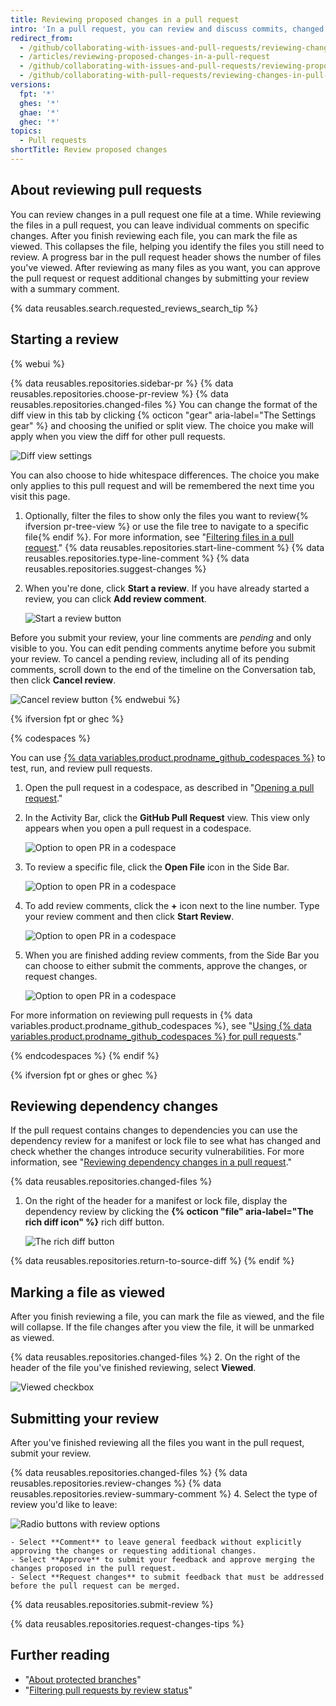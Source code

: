 ```yaml
---
title: Reviewing proposed changes in a pull request
intro: 'In a pull request, you can review and discuss commits, changed files, and the differences (or "diff") between the files in the base and compare branches.'
redirect_from:
  - /github/collaborating-with-issues-and-pull-requests/reviewing-changes-in-pull-requests/reviewing-proposed-changes-in-a-pull-request
  - /articles/reviewing-proposed-changes-in-a-pull-request
  - /github/collaborating-with-issues-and-pull-requests/reviewing-proposed-changes-in-a-pull-request
  - /github/collaborating-with-pull-requests/reviewing-changes-in-pull-requests/reviewing-proposed-changes-in-a-pull-request
versions:
  fpt: '*'
  ghes: '*'
  ghae: '*'
  ghec: '*'
topics:
  - Pull requests
shortTitle: Review proposed changes
---
```

## About reviewing pull requests

You can review changes in a pull request one file at a time. While reviewing the files in a pull request, you can leave individual comments on specific changes. After you finish reviewing each file, you can mark the file as viewed. This collapses the file, helping you identify the files you still need to review. A progress bar in the pull request header shows the number of files you've viewed. After reviewing as many files as you want, you can approve the pull request or request additional changes by submitting your review with a summary comment.

{% data reusables.search.requested_reviews_search_tip %}

## Starting a review

{% webui %}

{% data reusables.repositories.sidebar-pr %}
{% data reusables.repositories.choose-pr-review %}
{% data reusables.repositories.changed-files %}
You can change the format of the diff view in this tab by clicking {% octicon "gear" aria-label="The Settings gear" %} and choosing the unified or split view. The choice you make will apply when you view the diff for other pull requests.

   ![Diff view settings](/assets/images/help/pull_requests/diff-view-settings.png)

   You can also choose to hide whitespace differences. The choice you make only applies to this pull request and will be remembered the next time you visit this page.
1. Optionally, filter the files to show only the files you want to review{% ifversion pr-tree-view %} or use the file tree to navigate to a specific file{% endif %}. For more information, see "[Filtering files in a pull request](/pull-requests/collaborating-with-pull-requests/reviewing-changes-in-pull-requests/filtering-files-in-a-pull-request)."
{% data reusables.repositories.start-line-comment %}
{% data reusables.repositories.type-line-comment %}
{% data reusables.repositories.suggest-changes %}
1. When you're done, click **Start a review**. If you have already started a review, you can click **Add review comment**.

   ![Start a review button](/assets/images/help/pull_requests/start-a-review-button.png)

Before you submit your review, your line comments are _pending_ and only visible to you. You can edit pending comments anytime before you submit your review. To cancel a pending review, including all of its pending comments, scroll down to the end of the timeline on the Conversation tab, then click **Cancel review**.

![Cancel review button](/assets/images/help/pull_requests/cancel-review-button.png)
{% endwebui %}

{% ifversion fpt or ghec %}

{% codespaces %}

You can use [{% data variables.product.prodname_github_codespaces %}](/codespaces/overview) to test, run, and review pull requests.

1. Open the pull request in a codespace, as described in "[Opening a pull request](/codespaces/developing-in-codespaces/using-codespaces-for-pull-requests#opening-a-pull-request-in-codespaces)."
1. In the Activity Bar, click the **GitHub Pull Request** view. This view only appears when you open a pull request in a codespace.

   ![Option to open PR in a codespace](/assets/images/help/codespaces/github-pr-view.png)

1. To review a specific file, click the **Open File** icon in the Side Bar.

   ![Option to open PR in a codespace](/assets/images/help/codespaces/changes-in-files.png)

1. To add review comments, click the **+** icon next to the line number. Type your review comment and then click **Start Review**.

   ![Option to open PR in a codespace](/assets/images/help/codespaces/start-review.png)

1. When you are finished adding review comments, from the Side Bar you can choose to either submit the comments, approve the changes, or request changes.

   ![Option to open PR in a codespace](/assets/images/help/codespaces/submit-review.png)

For more information on reviewing pull requests in {% data variables.product.prodname_github_codespaces %}, see "[Using {% data variables.product.prodname_github_codespaces %} for pull requests](/codespaces/developing-in-codespaces/using-github-codespaces-for-pull-requests)."

{% endcodespaces %}
{% endif %}

{% ifversion fpt or ghes or ghec %}
## Reviewing dependency changes

If the pull request contains changes to dependencies you can use the dependency review for a manifest or lock file to see what has changed and check whether the changes introduce security vulnerabilities. For more information, see "[Reviewing dependency changes in a pull request](/pull-requests/collaborating-with-pull-requests/reviewing-changes-in-pull-requests/reviewing-dependency-changes-in-a-pull-request)."

{% data reusables.repositories.changed-files %}

1. On the right of the header for a manifest or lock file, display the dependency review by clicking the **{% octicon "file" aria-label="The rich diff icon" %}** rich diff button.

   ![The rich diff button](/assets/images/help/pull_requests/dependency-review-rich-diff.png)

{% data reusables.repositories.return-to-source-diff %}
{% endif %}

## Marking a file as viewed

After you finish reviewing a file, you can mark the file as viewed, and the file will collapse. If the file changes after you view the file, it will be unmarked as viewed.

{% data reusables.repositories.changed-files %}
2. On the right of the header of the file you've finished reviewing, select **Viewed**.

   ![Viewed checkbox](/assets/images/help/pull_requests/viewed-checkbox.png)

## Submitting your review

After you've finished reviewing all the files you want in the pull request, submit your review.

{% data reusables.repositories.changed-files %}
{% data reusables.repositories.review-changes %}
{% data reusables.repositories.review-summary-comment %}
4. Select the type of review you'd like to leave:

   ![Radio buttons with review options](/assets/images/help/pull_requests/pull-request-review-statuses.png)

    - Select **Comment** to leave general feedback without explicitly approving the changes or requesting additional changes.
    - Select **Approve** to submit your feedback and approve merging the changes proposed in the pull request.
    - Select **Request changes** to submit feedback that must be addressed before the pull request can be merged.
{% data reusables.repositories.submit-review %}

{% data reusables.repositories.request-changes-tips %}

## Further reading

- "[About protected branches](/github/administering-a-repository/about-protected-branches#require-pull-request-reviews-before-merging)"
- "[Filtering pull requests by review status](/github/managing-your-work-on-github/filtering-pull-requests-by-review-status)"
